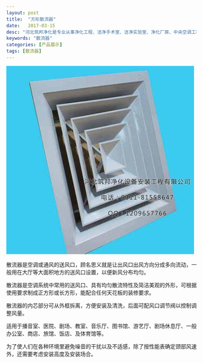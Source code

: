 ```yaml
---
layout: post
title:  "方形散流器"
date:   2017-03-15
desc: "河北筑邦净化是专业从事净化工程、洁净手术室、洁净实验室、净化厂房、中央空调工程设计、建设和技术改造的企业。"
keywords: "散流器"
categories: [产品展示]
tags: [散流器]
---
```


![](/static/img/2017/03/1501.jpg)

散流器是空调或通风的送风口，顾名思义就是让出风口出风方向分成多向流动，一般用在大厅等大面积地方的送风口设置，以便新风分布均匀。

散流器是空调系统中常用的送风口、具有均匀散流特性及简洁美观的外形，可根据使用要求制成正方形或长方形，能配合任何天花板的装修要求。

散流器的内芯部分可从外框拆离，方便安装及清洗，后面可配风口调节阀以控制调整风量。

适用于播音室、医院、剧场、教室、音乐厅、图书馆、游艺厅、剧场休息厅、一般办公室、商店、旅馆、饭店、及体育馆等。

为了使人们在各种环境里避免噪音的干扰以及不适感，除了按性能表确定颈部风速外，还需要考虑安装高度及安装场合。
